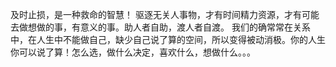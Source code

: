 及时止损，是一种救命的智慧！
驱逐无关人事物，才有时间精力资源，才有可能去做想做的事，有意义的事。助人者自助，渡人者自渡。
我们的确常常在关系中，在人生中不能做自己，缺少自己说了算的空间，所以变得被动消极。你的人生你可以说了算！怎么选，做什么决定，喜欢什么，想做什么。。。
